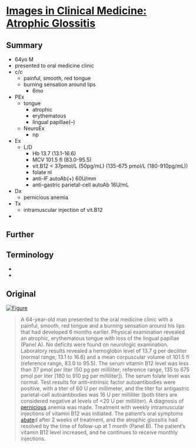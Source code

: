 <!--
Filename: 	2019-10-17_64M.md
Project: 	/Users/shume/Developer/physician/NEJM/IiCM
Author: 	shumez <https://github.com/shumez>
Created: 	2019-10-18 15:29:6
Modified: 	2019-10-18 15:45:42
-----
Copyright (c) 2019 shumez
-->

# [Images in Clinical Medicine: Atrophic Glossitis][2019_LohJohnSP_RobinsonAndrewN]

## Summary

- 64yo M
- presented to oral medicine clinic
- c/c
	- painful, smooth, red tongue 
	- burning sensation around lips
		- 6mo 
- PEx
	- tongue
		- atrophic
		- erythematous
		- lingual papillae(–)
	- NeuroEx
		- np
- Ex
	- L/D
		- Hb 13.7 (13.1-16.6)
		- MCV 101.5 fl (83.0-95.5)
		- vit.B12 < 37pmol/L (50pg/mL) (135-675 pmol/L (180-910pg/mL))
		- folate nl
		- anti-IF autoAb(+) 60U/mm
		- anti-gastric parietal-cell autoAb 16U/mL
- Dx
	- pernicious anemia
- Tx
	- intramuscular injection of vit.B12
- 


## Further


## Terminology

- [pernicious]: 致命的な
- [abate]: 痛みが和らぐ

## Original

[![Figure][fig]][fig]

> A 64-year-old man presented to the oral medicine clinic with a painful, smooth, red tongue and a burning sensation around his lips that had developed 6 months earlier. Physical examination revealed an atrophic, erythematous tongue with loss of the lingual papillae (Panel A). No deficits were found on neurologic examination. Laboratory results revealed a hemoglobin level of 13.7 g per deciliter (normal range, 13.1 to 16.6) and a mean corpuscular volume of 101.5 fl (reference range, 83.0 to 95.5). The serum vitamin B12 level was less than 37 pmol per liter (50 pg per milliliter; reference range, 135 to 675 pmol per liter [180 to 910 pg per milliliter]). The serum folate level was normal. Test results for anti–intrinsic factor autoantibodies were positive, with a titer of 60 U per millimeter, and the titer for antigastric parietal-cell autoantibodies was 16 U per milliliter (both titers are considered negative at levels of <20 U per milliliter). A diagnosis of [pernicious] anemia was made. Treatment with weekly intramuscular injections of vitamin B12 was initiated. The patient’s oral symptoms [abate]d after 2 weeks of treatment, and the atrophic glossitis had resolved by the time of follow-up at 1 month (Panel B). The patient’s vitamin B12 level increased, and he continues to receive monthly injections.

##
<!-- ref -->
[2019_LohJohnSP_RobinsonAndrewN]: https://www.nejm.org/doi/full/10.1056/NEJMicm1809669

<!-- fig -->
[fig]: https://www.nejm.org/na101/home/literatum/publisher/mms/journals/content/nejm/2019/nejm_2019.381.issue-16/nejmicm1902490/20191011-01/images/img_medium/nejmicm1902490_f1.jpeg

<!-- term -->
[pernicious]: # "致命的な"
[abate]: # "痛みが和らぐ"

<!--
<style type="text/css">
	img{width: 51%; float: right;}
</style>
-->